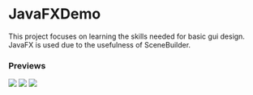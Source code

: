 <h1> JavaFXDemo </h1>
<p> This project focuses on learning the skills needed for basic gui design. JavaFX is used due to the usefulness
of SceneBuilder. </p> 

<h3> Previews </h3>
<img src="https://thumbs.gfycat.com/FelineBlondBoubou-size_restricted.gif" />
<img src="https://thumbs.gfycat.com/KindDeadAsiandamselfly-size_restricted.gif" styles={height:400px,width:500px}/>
<img src="https://thumbs.gfycat.com/ShallowShamelessHuia-size_restricted.gif" />
